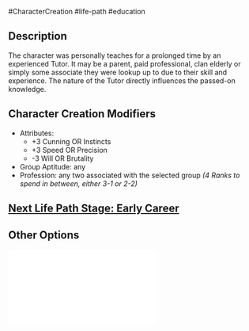 #CharacterCreation #life-path #education 
## Description
The character was personally teaches for a prolonged time by an experienced Tutor. It may be a parent, paid professional, clan elderly or simply some associate they were lookup up to due to their skill and experience.
The nature of the Tutor directly influences the passed-on knowledge.

## Character Creation Modifiers
- Attributes:
	- +3 Cunning OR Instincts
	- +3 Speed OR Precision
	- -3 Will OR Brutality
- Group Aptitude: any
- Profession: any two associated with the selected group _(4 Ranks to spend in between, either 3-1 or 2-2)_

## [Next Life Path Stage: Early Career](</LifePath/EarlyCareer/Early Career.md>)

## Other Options
![](</LifePath/Education/List of Educations.md>)